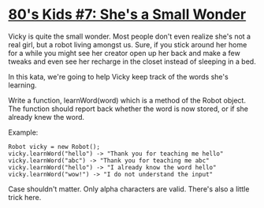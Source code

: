 # [80's Kids #7: She's a Small Wonder](https://www.codewars.com/kata/80-s-kids-number-7-shes-a-small-wonder "https://www.codewars.com/kata/56743fd3a12043ffbb000049")

Vicky is quite the small wonder. Most people don't even realize she's not a real girl, but a robot living amongst us. Sure, if you stick around her home for a while you might see her creator open up her back and make a few tweaks and even see her recharge in the closet instead of sleeping in a bed.

In this kata, we're going to help Vicky keep track of the words she's learning.

Write a function, learnWord(word) which is a method of the Robot object. The function should report back whether the word is now stored, or if she already knew the word.

Example:
````
Robot vicky = new Robot();
vicky.learnWord("hello") -> "Thank you for teaching me hello"
vicky.learnWord("abc") -> "Thank you for teaching me abc"
vicky.learnWord("hello") -> "I already know the word hello"
vicky.learnWord("wow!") -> "I do not understand the input"
````

Case shouldn't matter. Only alpha characters are valid.
There's also a little trick here.